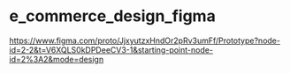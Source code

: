 # e_commerce_design_figma
https://www.figma.com/proto/JjxyutzxHndOr2pRv3umFf/Prototype?node-id=2-2&t=V6XQLS0kDPDeeCV3-1&starting-point-node-id=2%3A2&mode=design
